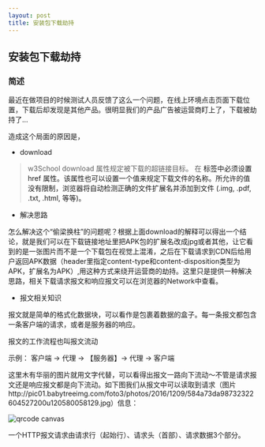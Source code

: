 ```yaml
---
layout: post 
title: 安装包下载劫持 
---
```


## 安装包下载劫持 

### 简述

最近在做项目的时候测试人员反馈了这么一个问题，在线上环境点击页面下载位置，下载后却发现是其他产品。很明显我们的产品广告被运营商盯上了，下载被劫持了...

造成这个局面的原因是，

* download

> w3School
> download 属性规定被下载的超链接目标。
> 在 <a> 标签中必须设置 href 属性。该属性也可以设置一个值来规定下载文件的名称。所允许的值没有限制，浏览器将自动检测正确的文件扩展名并添加到文件 (.img, .pdf, .txt, .html, 等等)。

* 解决思路

怎么解决这个“偷梁换柱”的问题呢？根据上面download的解释可以得出一个结论，就是我们可以在下载链接地址里把APK包的扩展名改成jpg或者其他，让它看到的是一张图片而不是一个下载包在视觉上混淆，之后在下载请求到CDN后给用户返回APK数据（header里指定content-type和content-disposition类型为APK，扩展名为APK）,用这种方式来绕开运营商的劫持。这里只是提供一种解决思路，相关下载请求报文和响应报文可以在浏览器的Network中查看。

* 报文相关知识

报文就是简单的格式化数据块，可以看作是包裹着数据的盒子。每一条报文都包含一条客户端的请求，或者是服务器的响应。

报文的工作流程也叫报文流动

示例： 客户端 -> 代理 -> 【服务器】-> 代理 -> 客户端

这里木有华丽的图片就用文字代替，可以看得出报文一路向下流动～不管是请求报文还是响应报文都是向下流动。如下图我们从报文中可以读取到请求（图片http://pic01.babytreeimg.com/foto3/photos/2016/1209/584a73da98732322604527200u120580058129.jpg）信息：

![qrcode canvas](/img/161216/http-baowen.png)

一个HTTP报文请求由请求行（起始行）、请求头（首部）、请求数据3个部分。





